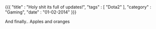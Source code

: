 {{{
    "title"    : "Holy shit its full of updates!",
    "tags"     : [ "Dota2" ],
    "category" : "Gaming",
    "date"     : "01-02-2014"
}}}

And finally.. Apples and oranges
